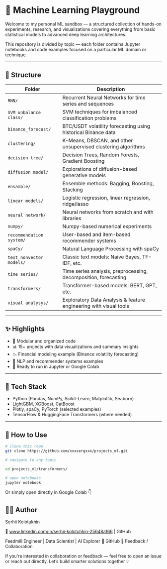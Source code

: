 # 🧠 Machine Learning Playground

Welcome to my personal ML sandbox — a structured collection of hands-on experiments, research, and visualizations covering everything from basic statistical models to advanced deep learning architectures.

This repository is divided by topic — each folder contains Jupyter notebooks and code examples focused on a particular ML domain or technique.

---

## 📁 Structure

| Folder                        | Description                                                                 |
|------------------------------|-----------------------------------------------------------------------------|
| `RNN/`                       | Recurrent Neural Networks for time series and sequences                     |
| `SVM unbalance class/`       | SVM techniques for imbalanced classification problems                       |
| `binance_forecast/`          | BTC/USDT volatility forecasting using historical Binance data               |
| `clustering/`                | K-Means, DBSCAN, and other unsupervised clustering algorithms               |
| `decision tree/`             | Decision Trees, Random Forests, Gradient Boosting                          |
| `diffusion model/`           | Explorations of diffusion-based generative models                          |
| `ensamble/`                  | Ensemble methods: Bagging, Boosting, Stacking                              |
| `linear models/`             | Logistic regression, linear regression, ridge/lasso                        |
| `neural network/`            | Neural networks from scratch and with libraries                            |
| `numpy/`                     | Numpy-based numerical experiments                                          |
| `recommendation system/`     | User-based and item-based recommender systems                              |
| `spaCy/`                     | Natural Language Processing with spaCy                                     |
| `text nonvector models/`     | Classic text models: Naive Bayes, TF-IDF, etc.                             |
| `time series/`               | Time series analysis, preprocessing, decomposition, forecasting            |
| `transformers/`              | Transformer-based models: BERT, GPT, etc.                                 |
| `visual analysys/`           | Exploratory Data Analysis & feature engineering with visual tools          |

---

## ✨ Highlights

- 🧩 Modular and organized code
- 📊 15+ projects with data visualizations and summary insights
- 📉 Financial modeling example (Binance volatility forecasting)
- 🤖 NLP and recommender systems examples
- 🚀 Ready to run in Jupyter or Google Colab

---

## 📌 Tech Stack

- Python (Pandas, NumPy, Scikit-Learn, Matplotlib, Seaborn)
- LightGBM, XGBoost, CatBoost
- Plotly, spaCy, PyTorch (selected examples)
- TensorFlow & HuggingFace Transformers (where needed)

---

## 📂 How to Use

```bash
# clone this repo
git clone https://github.com/xxxsergxxx/projects_ml.git

# navigate to any topic

cd projects_ml/transformers/

# open notebooks
jupyter notebook
```
Or simply open directly in Google Colab 👇

## 🧑‍💻 Author

Serhii Kolotukhin

📍 www.linkedin.com/in/serhii-kolotuhkin-25648a166 | GitHub

Feedmill Engineer | Data Scientist | AI Explorer
📍 GitHub
💬 Feedback / Collaboration

If you're interested in collaboration or feedback — feel free to open an issue or reach out directly.
Let’s build smarter solutions together 💡
